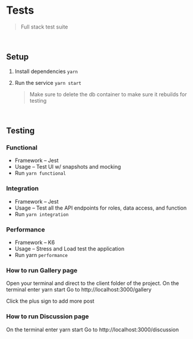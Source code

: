 # Tests

> Full stack test suite

<br/>

## Setup

1. Install dependencies `yarn`

2. Run the service `yarn start` 

   > Make sure to delete the db container to make sure it rebuilds for testing

<br/>

## Testing

### Functional 

- Framework – Jest
- Usage – Test UI w/ snapshots and mocking
- Run  `yarn functional`

### Integration

- Framework – Jest
- Usage – Test all the API endpoints for roles, data access, and function
- Run `yarn integration`

### Performance

- Framework – K6
- Usage – Stress and Load test the application
- Run yarn `performance`

### How to run Gallery page
Open your terminal and direct to the client folder of the project.
On the terminal enter yarn start
Go to http://localhost:3000/gallery

Click the plus sign to add more post

### How to run Discussion page
On the terminal enter yarn start
Go to http://localhost:3000/discussion


